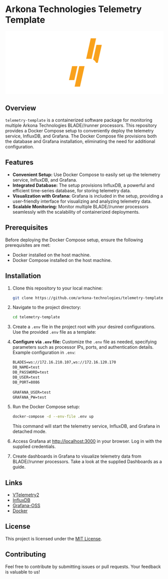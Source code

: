 # Arkona Technologies Telemetry Template

![Telemetry Logo](.readme/blade-runner.png)

## Overview

`telemetry-template` is a containerized software package for monitoring multiple Arkona Technologies BLADE//runner processors. This repository provides a Docker Compose setup to conveniently deploy the telemetry service, InfluxDB, and Grafana. The Docker Compose file provisions both the database and Grafana installation, eliminating the need for additional configuration.

## Features

- **Convenient Setup:** Use Docker Compose to easily set up the telemetry service, InfluxDB, and Grafana.
- **Integrated Database:** The setup provisions InfluxDB, a powerful and efficient time-series database, for storing telemetry data.
- **Visualization with Grafana:** Grafana is included in the setup, providing a user-friendly interface for visualizing and analyzing telemetry data.
- **Scalable Monitoring:** Monitor multiple BLADE//runner processors seamlessly with the scalability of containerized deployments.

## Prerequisites

Before deploying the Docker Compose setup, ensure the following prerequisites are met:

- Docker installed on the host machine.
- Docker Compose installed on the host machine.

## Installation

1. Clone this repository to your local machine:

   ```bash
   git clone https://github.com/arkona-technologies/telemetry-template.git
   ```

2. Navigate to the project directory:

   ```bash
   cd telemetry-template
   ```

3. Create a `.env` file in the project root with your desired configurations. Use the provided `.env` file as a template:

4. **Configure via `.env` file:** Customize the `.env` file as needed, specifying parameters such as processor IPs, ports, and authentication details. Example configuration in `.env`:

   ```env
   BLADES=ws://172.16.210.107,ws://172.16.120.170
   DB_NAME=test
   DB_PASSWORD=test
   DB_USER=test
   DB_PORT=8086

   GRAFANA_USER=test
   GRAFANA_PW=test
   ```

5. Run the Docker Compose setup:

   ```bash
   docker-compose -d --env-file .env up
   ```

   This command will start the telemetry service, InfluxDB, and Grafana in detached mode.

6. Access Grafana at [http://localhost:3000](http://localhost:3000) in your browser. Log in with the supplied credentials.

7. Create dashboards in Grafana to visualize telemetry data from BLADE//runner processors. Take a look at the supplied Dashboards as a guide.


## Links

- [VTelemetry2](https://hub.docker.com/r/arkonatechnologies/vtelemetry2)
- [InfluxDB](https://hub.docker.com/_/influxdb)
- [Grafana-OSS](https://hub.docker.com/r/grafana/grafana-oss)
- [Docker](https://www.docker.com/)
  

## License

This project is licensed under the [MIT License](LICENSE).

## Contributing

Feel free to contribute by submitting issues or pull requests. Your feedback is valuable to us!

